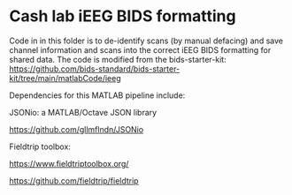 # Cash lab iEEG BIDS formatting

Code in in this folder is to de-identify scans (by manual defacing) and save channel information and scans into the correct iEEG BIDS formatting for shared data. The code is modified from the bids-starter-kit:
https://github.com/bids-standard/bids-starter-kit/tree/main/matlabCode/ieeg

Dependencies for this MATLAB pipeline include:

JSONio: a MATLAB/Octave JSON library

https://github.com/gllmflndn/JSONio 

Fieldtrip toolbox: 

https://www.fieldtriptoolbox.org/

https://github.com/fieldtrip/fieldtrip


